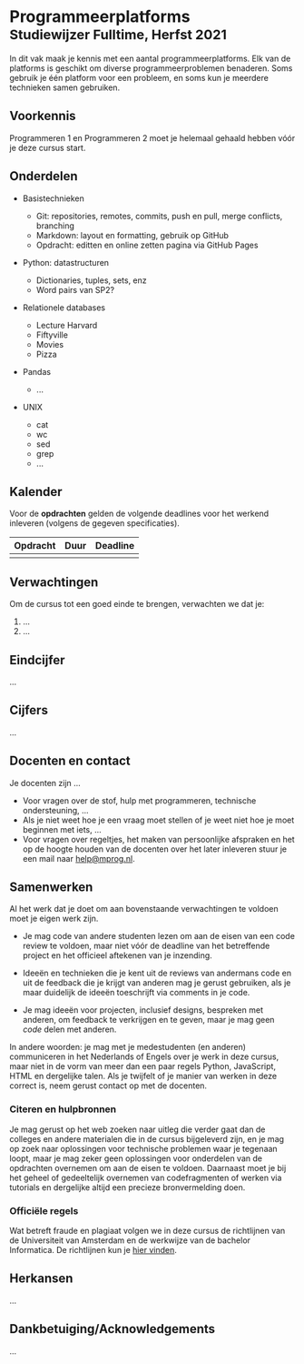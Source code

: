 # Programmeerplatforms<br><small>Studiewijzer Fulltime, Herfst 2021</small>

In dit vak maak je kennis met een aantal programmeerplatforms. Elk van de platforms is geschikt om diverse programmeerproblemen benaderen. Soms gebruik je één platform voor een probleem, en soms kun je meerdere technieken samen gebruiken.

## Voorkennis

Programmeren 1 en Programmeren 2 moet je helemaal gehaald hebben vóór je deze cursus start.


## Onderdelen

- Basistechnieken
    - Git: repositories, remotes, commits, push en pull, merge conflicts, branching
    - Markdown: layout en formatting, gebruik op GitHub
    - Opdracht: editten en online zetten pagina via GitHub Pages

- Python: datastructuren
    - Dictionaries, tuples, sets, enz
    - Word pairs van SP2?

- Relationele databases
    - Lecture Harvard
    - Fiftyville
    - Movies
    - Pizza

- Pandas
    - ...

- UNIX
    - cat
    - wc
    - sed
    - grep
    - ...


## Kalender

Voor de **opdrachten** gelden de volgende deadlines voor het werkend inleveren (volgens de gegeven specificaties).

| Opdracht  | Duur        | Deadline       |
| --------- | ----------- | -------------- |
|           |             |                |


## Verwachtingen

Om de cursus tot een goed einde te brengen, verwachten we dat je:

1. ...
1. ...


## Eindcijfer

...

## Cijfers

...


## Docenten en contact

Je docenten zijn ...

- Voor vragen over de stof, hulp met programmeren, technische ondersteuning, ...
- Als je niet weet hoe je een vraag moet stellen of je weet niet hoe je moet beginnen met iets, ...
- Voor vragen over regeltjes, het maken van persoonlijke afspraken en het op de hoogte houden van de docenten over het later inleveren stuur je een mail naar <help@mprog.nl>.


## Samenwerken

Al het werk dat je doet om aan bovenstaande verwachtingen te voldoen moet je eigen werk zijn.

- Je mag code van andere studenten lezen om aan de eisen van een code review te voldoen, maar niet vóór de deadline van het betreffende project en het officieel aftekenen van je inzending.

- Ideeën en technieken die je kent uit de reviews van andermans code en uit de feedback die je krijgt van anderen mag je gerust gebruiken, als je maar duidelijk de ideeën toeschrijft via comments in je code.

- Je mag ideeën voor projecten, inclusief designs, bespreken met anderen, om feedback te verkrijgen en te geven, maar je mag geen *code* delen met anderen.

In andere woorden: je mag met je medestudenten (en anderen) communiceren in het Nederlands of Engels over je werk in deze cursus, maar niet in de vorm van meer dan een paar regels Python, JavaScript, HTML en dergelijke talen. Als je twijfelt of je manier van werken in deze correct is, neem gerust contact op met de docenten.


### Citeren en hulpbronnen

Je mag gerust op het web zoeken naar uitleg die verder gaat dan de colleges en andere materialen die in de cursus bijgeleverd zijn, en je mag op zoek naar oplossingen voor technische problemen waar je tegenaan loopt, maar je mag zeker geen oplossingen voor onderdelen van de opdrachten overnemen om aan de eisen te voldoen. Daarnaast moet je bij het geheel of gedeeltelijk overnemen van codefragmenten of werken via tutorials en dergelijke altijd een precieze bronvermelding doen.


### Officiële regels

Wat betreft fraude en plagiaat volgen we in deze cursus de richtlijnen van de Universiteit van Amsterdam en de werkwijze van de bachelor Informatica. De richtlijnen kun je [hier vinden].

[hier vinden]: http://student.uva.nl/az/a-z-lijst/a-z-lijst/content/folder/fraude-plagiaat-en-bronvermelding/plagiaat-en-fraude.html


## Herkansen

...


## Dankbetuiging/Acknowledgements

...

